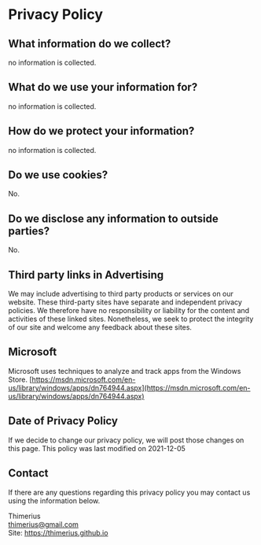 # Privacy Policy

## What information do we collect? 

no information is collected.

## What do we use your information for? 

no information is collected.

## How do we protect your information? 

no information is collected.

## Do we use cookies?

No.

## Do we disclose any information to outside parties? 

No.

## Third party links in Advertising

We may include advertising to third party products or services on our website. These third-party sites have separate and independent privacy policies. We therefore have no responsibility or liability for the content and activities of these linked sites. Nonetheless, we seek to protect the integrity of our site and welcome any feedback about these sites.

## Microsoft

Microsoft uses techniques to analyze and track apps from the Windows Store.
[https://msdn.microsoft.com/en-us/library/windows/apps/dn764944.aspx](https://msdn.microsoft.com/en-us/library/windows/apps/dn764944.aspx)

## Date of Privacy Policy

If we decide to change our privacy policy, we will post those changes on this page. 
This policy was last modified on 2021-12-05

## Contact

If there are any questions regarding this privacy policy you may contact us using the information below. 

Thimerius  
thimerius@gmail.com  
Site: https://thimerius.github.io